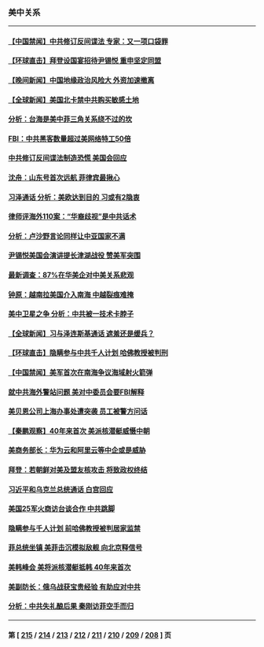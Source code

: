 ### 美中关系
---
#### [【中国禁闻】中共修订反间谍法 专家：又一项口袋罪](../../pages/nf1412576/n13983579.md) 
#### [【环球直击】拜登设国宴招待尹锡悦 重申坚定同盟](../../pages/nf1412576/n13983578.md) 
#### [【晚间新闻】中国地缘政治风险大 外资加速撤离](../../pages/nf1412576/n13983577.md) 
#### [【全球新闻】美国北卡禁中共购买敏感土地](../../pages/nf1412576/n13983035.md) 
#### [分析：台海是美中菲三角关系绕不过的坎](../../pages/nf1412576/n13981817.md) 
#### [FBI：中共黑客数量超过美网络特工50倍](../../pages/nf1412576/n13983486.md) 
#### [中共修订反间谍法制造恐慌 美国会回应](../../pages/nf1412576/n13983122.md) 
#### [沈舟：山东号首次远航 菲律宾最揪心](../../pages/nf1412576/n13983275.md) 
#### [习泽通话 分析：美欧达到目的 习或有2隐衷](../../pages/nf1412576/n13982955.md) 
#### [律师评海外110案：“华裔歧视”是中共话术](../../pages/nf1412576/n13982340.md) 
#### [分析：卢沙野言论同样让中亚国家不满](../../pages/nf1412576/n13982976.md) 
#### [尹锡悦美国会演讲提长津湖战役 赞美军突围](../../pages/nf1412576/n13983048.md) 
#### [最新调查：87%在华美企对中美关系悲观](../../pages/nf1412576/n13982885.md) 
#### [钟原：越南拉美国介入南海 中越裂痕难掩](../../pages/nf1412576/n13982521.md) 
#### [美中卫星之争 分析：中共被一技术卡脖子](../../pages/nf1412576/n13982523.md) 
#### [【全球新闻】习与泽连斯基通话 遮羞还是缓兵？](../../pages/nf1412576/n13982691.md) 
#### [【环球直击】隐瞒参与中共千人计划 哈佛教授被判刑](../../pages/nf1412576/n13982692.md) 
#### [【中国禁闻】美军首次在南海争议海域射火箭弹](../../pages/nf1412576/n13982693.md) 
#### [就中共海外警站问题 美对中委员会要FBI解释](../../pages/nf1412576/n13982516.md) 
#### [美贝恩公司上海办事处遭突袭 员工被警方问话](../../pages/nf1412576/n13982485.md) 
#### [【秦鹏观察】40年来首次 美派核潜艇威慑中朝](../../pages/nf1412576/n13982360.md) 
#### [美商务部长：华为云和阿里云等中企或是威胁](../../pages/nf1412576/n13982359.md) 
#### [拜登：若朝鲜对美及盟友核攻击 将致政权终结](../../pages/nf1412576/n13982331.md) 
#### [习近平和乌克兰总统通话 白宫回应](../../pages/nf1412576/n13982305.md) 
#### [美国25军火商访台谈合作 中共跳脚](../../pages/nf1412576/n13982272.md) 
#### [隐瞒参与千人计划 前哈佛教授被判居家监禁](../../pages/nf1412576/n13982293.md) 
#### [菲总统坐镇 美菲击沉模拟敌舰 向北京释信号](../../pages/nf1412576/n13982257.md) 
#### [美韩峰会 美将派核潜艇抵韩 40年来首次](../../pages/nf1412576/n13982194.md) 
#### [美副防长：俄乌战获宝贵经验 有助应对中共](../../pages/nf1412576/n13981967.md) 
#### [分析：中共失礼酿后果 秦刚访菲空手而归](../../pages/nf1412576/n13981494.md) 

---
#### 第 [ [215](./215.md) / [214](./214.md) / [213](./213.md) / [212](./212.md) / [211](./211.md) / [210](./210.md) / [209](./209.md) / [208](./208.md) ] 页
